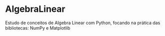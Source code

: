 # AlgebraLinear
Estudo de conceitos de Algebra Linear com Python, focando na prática das bibliotecas: NumPy e Matplotlib
